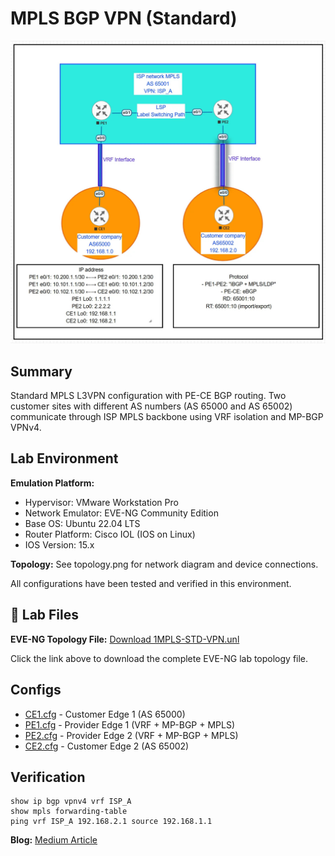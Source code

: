 # MPLS BGP VPN (Standard)

![Topology](topology.jpg)

## Summary

Standard MPLS L3VPN configuration with PE-CE BGP routing. Two customer sites with different AS numbers (AS 65000 and AS 65002) communicate through ISP MPLS backbone using VRF isolation and MP-BGP VPNv4.

## Lab Environment

**Emulation Platform:**
- Hypervisor: VMware Workstation Pro
- Network Emulator: EVE-NG Community Edition
- Base OS: Ubuntu 22.04 LTS
- Router Platform: Cisco IOL (IOS on Linux)
- IOS Version: 15.x

**Topology:**
See topology.png for network diagram and device connections.

All configurations have been tested and verified in this environment.

## 📁 Lab Files

**EVE-NG Topology File:** [Download 1MPLS-STD-VPN.unl](./1MPLS-STD-VPN.unl)

Click the link above to download the complete EVE-NG lab topology file.
## Configs

- [CE1.cfg](CE1.cfg) - Customer Edge 1 (AS 65000)
- [PE1.cfg](PE1.cfg) - Provider Edge 1 (VRF + MP-BGP + MPLS)
- [PE2.cfg](PE2.cfg) - Provider Edge 2 (VRF + MP-BGP + MPLS)
- [CE2.cfg](CE2.cfg) - Customer Edge 2 (AS 65002)

## Verification

```
show ip bgp vpnv4 vrf ISP_A
show mpls forwarding-table
ping vrf ISP_A 192.168.2.1 source 192.168.1.1
```

**Blog:** [Medium Article](https://medium.com/@miki2013smp/ai-assisted-mpls-vpn-learning-from-standard-configuration-to-production-scenarios-9f8a88b4c2c3)
